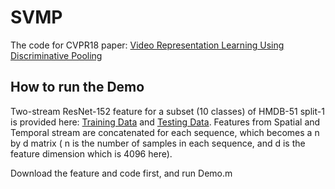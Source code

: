 # SVMP
The code for CVPR18 paper: [Video Representation Learning Using Discriminative Pooling](https://arxiv.org/pdf/1803.10628.pdf)
## How to run the Demo
Two-stream ResNet-152 feature for a subset (10 classes) of HMDB-51 split-1 is provided here: [Training Data](https://drive.google.com/open?id=1hLWDpq0v0r29s1Pd_-3xSXtLgVD9tkCT) and [Testing Data](https://drive.google.com/file/d/1wD4gv0or4nxlkm68DNYu9wvAdRAOmD7t/view?usp=sharing). Features from Spatial and Temporal stream are concatenated for each sequence, which becomes a n by d matrix ( n is the number of samples in each sequence, and d is the feature dimension which is 4096 here). 

Download the feature and code first, and run Demo.m
